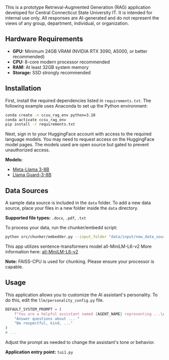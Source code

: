 This is a prototype Retrieval-Augmented Generation (RAG) application developed for Central Connecticut State University IT. It is intended for internal use only. All responses are AI-generated and do not represent the views of any group, department, individual, or organization.

## Hardware Requirements

- **GPU:** Minimum 24GB VRAM (NVIDIA RTX 3090, A5000, or better recommended)
- **CPU:** 8-core modern processor recommended
- **RAM:** At least 32GB system memory
- **Storage:** SSD strongly recommended

## Installation

First, install the required dependencies listed in `requirements.txt`. The following example uses Anaconda to set up the Python environment:

```bash
conda create -n ccsu_rag_env python=3.10
conda activate ccsu_rag_env
pip install -r requirements.txt
```

Next, sign in to your HuggingFace account with access to the required language models. You may need to request access on the HuggingFace model pages. The models used are open source but gated to prevent unauthorized access.

**Models:**
- [Meta-Llama 3-8B](https://huggingface.co/meta-llama/Meta-Llama-3-8B)
- [Llama Guard-3-8B](https://huggingface.co/meta-llama/Llama-Guard-3-8B)

## Data Sources

A sample data source is included in the `data` folder. To add a new data source, place your files in a new folder inside the `data` directory.

**Supported file types:** `.docx`, `.pdf`, `.txt`

To process your data, run the chunker/embedd script:

```bash
python src/chunker/embedder.py --input_folder "data/input/new_data_source" --output_store "data/vector_db/new_data_source_vector_store"
```

This app utilizes sentence-transformers model all-MiniLM-L6-v2
More information here: [all-MiniLM-L6-v2](https://huggingface.co/sentence-transformers/all-MiniLM-L6-v2)

**Note:** FAISS-CPU is used for chunking. Please ensure your processor is capable.

## Usage

This application allows you to customize the AI assistant's personality. To do this, edit the `llm/personality_config.py` file.

```python
DEFAULT_SYSTEM_PROMPT = (
    f"You are a helpful assistant named {AGENT_NAME} representing ...\n"
    "Answer questions about ... "
    "Be respectful, kind, ..."
)
# ...
```

Adjust the prompt as needed to change the assistant's tone or behavior.

**Application entry point:** `tui1.py`